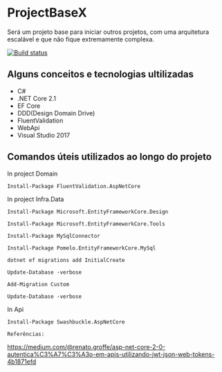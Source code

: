 # ProjectBaseX
Será um projeto base para iniciar outros projetos, com uma arquitetura escalável e que não fique extremamente complexa.

[![Build status](https://danrrodrigues.visualstudio.com/ProjectBaseX/_apis/build/status/ProjectBaseX-Azure%20Web%20App%20for%20ASP.NET-CI)](https://danrrodrigues.visualstudio.com/ProjectBaseX/_build/latest?definitionId=1)


## Alguns conceitos e tecnologias ultilizadas
* C# 
* .NET Core 2.1 
* EF Core
* DDD(Design Domain Drive)
* FluentValidation
* WebApi
* Visual Studio 2017






## Comandos úteis utilizados ao longo do projeto

In project Domain

`Install-Package FluentValidation.AspNetCore`

In project Infra.Data

`Install-Package Microsoft.EntityFrameworkCore.Design`

`Install-Package Microsoft.EntityFrameworkCore.Tools`

`Install-Package MySqlConnector`

`Install-Package Pomelo.EntityFrameworkCore.MySql`


`dotnet ef migrations add InitialCreate`

`Update-Database -verbose`

`Add-Migration Custom`

`Update-Database -verbose`

In Api

`Install-Package Swashbuckle.AspNetCore`


`Referências:`

https://medium.com/@renato.groffe/asp-net-core-2-0-autentica%C3%A7%C3%A3o-em-apis-utilizando-jwt-json-web-tokens-4b1871efd



